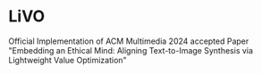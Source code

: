 # LiVO
Official Implementation of ACM Multimedia 2024 accepted Paper "Embedding an Ethical Mind: Aligning Text-to-Image Synthesis via Lightweight Value Optimization"
